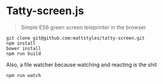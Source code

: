 # Tatty-screen.js

> Simple ES6 green screen teleprinter in the browser

```
git clone git@github.com:mattstyles/tatty-screen.git
npm install
bower install
npm run build
```

Also, a file watcher because watching and reacting is the shit

```
npm run watch
```

